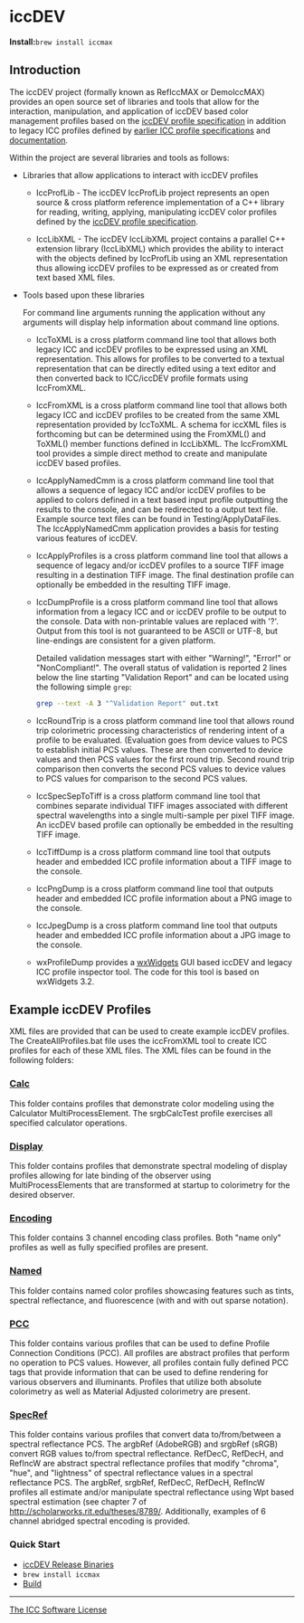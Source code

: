 # iccDEV

**Install:**`brew install iccmax`

## Introduction

The iccDEV project (formally known as RefIccMAX or DemoIccMAX) provides an open source set of libraries and tools that allow for the interaction, manipulation, and application of iccDEV based color management profiles based on the [iccDEV profile specification](http://www.color.org/iccdev.xalter) in addition to legacy ICC profiles defined by [earlier ICC profile specifications](http://www.color.org/icc_specs2.xalter) and [documentation](ReadMeFiles/Readme.md).

Within the project are several libraries and tools as follows:

* Libraries that allow applications to interact with iccDEV profiles

  * IccProfLib - The iccDEV IccProfLib project represents an open source &
    cross platform reference implementation of a C++ library for reading,
    writing, applying, manipulating iccDEV color profiles defined by the [iccDEV
    profile specification](http://www.color.org/iccdev.xalter).

  * IccLibXML - The iccDEV IccLibXML project contains a parallel C++
    extension library (IccLibXML) which provides the ability to interact with the
    objects defined by IccProfLib using an XML representation thus allowing iccDEV
    profiles to be expressed as or created from text based XML files.


* Tools based upon these libraries

  For command line arguments running the application without any arguments
  will display help information about command line options.

  * IccToXML is a cross platform command line tool that allows both legacy ICC
    and iccDEV profiles to be expressed using an XML representation. This allows
    for profiles to be converted to a textual representation that can be directly
    edited using a text editor and then converted back to ICC/iccDEV profile
    formats using IccFromXML.

  * IccFromXML is a cross platform command line tool that allows both legacy ICC
    and iccDEV profiles to be created from the same XML representation provided by
    IccToXML. A schema for iccXML files is forthcoming but can be determined using
    the FromXML() and ToXML() member functions defined in IccLibXML. The
    IccFromXML tool provides a simple direct method to create and manipulate
    iccDEV based profiles.

  * IccApplyNamedCmm is a cross platform command line tool that allows a
    sequence of legacy ICC and/or iccDEV profiles to be applied to colors defined
    in a text based input profile outputting the results to the console, and can
    be redirected to a output text file. Example source text files can be found in
    Testing/ApplyDataFiles. The IccApplyNamedCmm application provides a basis for
    testing various features of iccDEV.

  * IccApplyProfiles is a cross platform command line tool that allows a sequence of
    legacy and/or iccDEV profiles to a source TIFF image resulting in a destination
    TIFF image. The final destination profile can optionally be embedded in the
    resulting TIFF image.

  * IccDumpProfile is a cross platform command line tool that allows information
    from a legacy ICC and or iccDEV profile to be output to the console. Data
    with non-printable values are replaced with '?'. Output from this tool is
    not guaranteed to be ASCII or UTF-8, but line-endings are consistent for a
    given platform.

    Detailed validation messages start with either "Warning!", "Error!" or "NonCompliant!".
    The overall status of validation is reported 2 lines below the line starting
    "Validation Report" and can be located using the following simple `grep`:

    ```bash
    grep --text -A 3 "^Validation Report" out.txt
    ```


  * IccRoundTrip is a cross platform command line tool that allows round trip
    colorimetric processing characteristics of rendering intent of a profile to be
    evaluated. (Evaluation goes from device values to PCS to establish initial PCS
    values. These are then converted to device values and then PCS values for the
    first round trip. Second round trip comparison then converts the second PCS
    values to device values to PCS values for comparison to the second PCS values.

  * IccSpecSepToTiff is a cross platform command line tool that combines separate
    individual TIFF images associated with different spectral wavelengths into a
    single multi-sample per pixel TIFF image. An iccDEV based profile can optionally
    be embedded in the resulting TIFF image.

  * IccTiffDump is a cross platform command line tool that outputs header and
    embedded ICC profile information about a TIFF image to the console.

  * IccPngDump is a cross platform command line tool that outputs header and
    embedded ICC profile information about a PNG image to the console. 

  * IccJpegDump is a cross platform command line tool that outputs header and
    embedded ICC profile information about a JPG image to the console. 

  * wxProfileDump provides a [wxWidgets](https://www.wxwidgets.org/) GUI based
    iccDEV and legacy ICC profile inspector tool. The code for this tool is based on
    wxWidgets 3.2.


## Example iccDEV Profiles

XML files are provided that can be used to create example iccDEV profiles. The
CreateAllProfiles.bat file uses the iccFromXML tool to create ICC profiles for
each of these XML files. The XML files can be found in the following folders:

### [Calc](Testing/Calc)

This folder contains profiles that demonstrate color modeling using the
Calculator MultiProcessElement. The srgbCalcTest profile exercises all specified
calculator operations.

### [Display](Testing/Display)

This folder contains profiles that demonstrate spectral modeling of display
profiles allowing for late binding of the observer using MultiProcessElements
that are transformed at startup to colorimetry for the desired observer.

### [Encoding](Testing/Encoding)

This folder contains 3 channel encoding class profiles. Both "name only"
profiles as well as fully specified profiles are present.

### [Named](Testing/Named)

This folder contains named color profiles showcasing
features such as tints, spectral reflectance, and fluorescence (with and with
out sparse notation).

### [PCC](Testing/PCC)

This folder contains various profiles that can be used to
define Profile Connection Conditions (PCC). All profiles are abstract profiles
that perform no operation to PCS values. However, all profiles contain fully
defined PCC tags that provide information that can be used to define rendering
for various observers and illuminants. Profiles that utilize both absolute
colorimetry as well as Material Adjusted colorimetry are present.

### [SpecRef](Testing/SpaceRef)

This folder contains various profiles that convert data to/from/between a
spectral reflectance PCS. The argbRef (AdobeRGB) and srgbRef (sRGB) convert RGB
values to/from spectral reflectance. RefDecC, RefDecH, and RefIncW are abstract
spectral reflectance profiles that modify "chroma", "hue", and "lightness" of
spectral reflectance values in a spectral reflectance PCS. The argbRef, srgbRef,
RefDecC, RefDecH, RefIncW profiles all estimate and/or manipulate spectral
reflectance using Wpt based spectral estimation (see chapter 7 of
http://scholarworks.rit.edu/theses/8789/. Additionally, examples of 6 channel
abridged spectral encoding is provided.

### Quick Start

- [iccDEV Release Binaries](https://github.com/InternationalColorConsortium/iccDEV/releases) 
- `brew install iccmax`
- [Build](BUILD.md)


---

[The ICC Software License](LICENSE.md)
